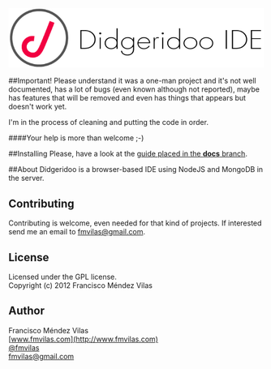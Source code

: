 <img src="logo.png">

##Important!
Please understand it was a one-man project and it's not well documented, has a lot of bugs (even known although not reported), maybe has features that will be removed and even has things that appears but doesn't work yet.

I'm in the process of cleaning and putting the code in order.

####Your help is more than welcome ;-)

##Installing
Please, have a look at the [guide placed in the **docs** branch](https://github.com/fmvilas/Didgeridoo-IDE/tree/docs).

##About
Didgeridoo is a browser-based IDE using NodeJS and MongoDB in the server.

## Contributing
Contributing is welcome, even needed for that kind of projects. If interested send me an email to [fmvilas@gmail.com](mailto:fmvilas@gmail.com).

## License
Licensed under the GPL license.<br />
Copyright (c) 2012 Francisco Méndez Vilas

## Author
Francisco Méndez Vilas <br/>
[www.fmvilas.com](http://www.fmvilas.com) <br/>
[@fmvilas](http://www.twitter.com/fmvilas) <br/>
[fmvilas@gmail.com](mailto:fmvilas@gmail.com)
